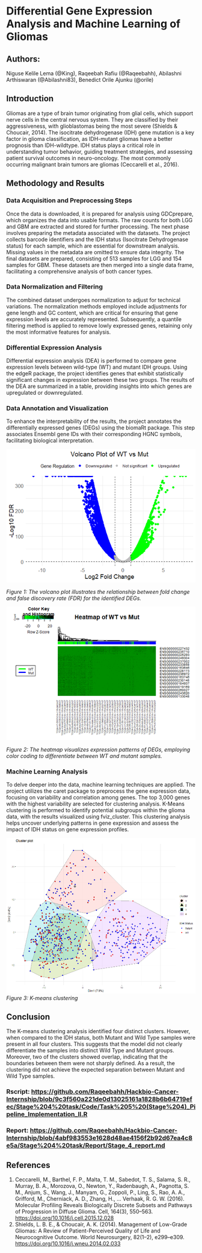 # Differential Gene Expression Analysis and Machine Learning of Gliomas

## Authors:
Niguse Kelile Lema (@King),
Raqeebah Rafiu (@Raqeebahh),
Abilashni Arthiswaran (@Abilashni83),
Benedict Orile Ajunku (@orile)

## Introduction
Gliomas are a type of brain tumor originating from glial cells, which support nerve cells in the central nervous system. They are classified by their aggressiveness, with glioblastomas being the most severe (Shields & Choucair, 2014). The isocitrate dehydrogenase (IDH) gene mutation is a key factor in glioma classification, as IDH-mutant gliomas have a better prognosis than IDH-wildtype. IDH status plays a critical role in understanding tumor behavior, guiding treatment strategies, and assessing patient survival outcomes in neuro-oncology. The most commonly occurring malignant brain tumors are gliomas (Ceccarelli et al., 2016). 


## Methodology and Results

### Data Acquisition and Preprocessing Steps
Once the data is downloaded, it is prepared for analysis using GDCprepare, which organizes the data into usable formats. 
The raw counts for both LGG and GBM are extracted and stored for further processing.
The next phase involves preparing the metadata associated with the datasets. 
The project collects barcode identifiers and the IDH status (Isocitrate Dehydrogenase status) for each sample, which are essential for downstream analysis. 
Missing values in the metadata are omitted to ensure data integrity.
The final datasets are prepared, consisting of 513 samples for LGG and 154 samples for GBM. These datasets are then merged into a single data frame, facilitating a comprehensive analysis of both cancer types.

### Data Normalization and Filtering
The combined dataset undergoes normalization to adjust for technical variations. 
The normalization methods employed include adjustments for gene length and GC content, which are critical for ensuring that gene expression levels are accurately represented. 
Subsequently, a quantile filtering method is applied to remove lowly expressed genes, retaining only the most informative features for analysis.

### Differential Expression Analysis
Differential expression analysis (DEA) is performed to compare gene expression levels between wild-type (WT) and mutant IDH groups. Using the edgeR package, the project identifies genes that exhibit statistically significant changes in expression between these two groups. 
The results of the DEA are summarized in a table, providing insights into which genes are upregulated or downregulated.

### Data Annotation and Visualization
To enhance the interpretability of the results, the project annotates the differentially expressed genes (DEGs) using the biomaRt package. 
This step associates Ensembl gene IDs with their corresponding HGNC symbols, facilitating biological interpretation.

![Volcanoplot](https://github.com/nigusekelile/HackBio_Internship/blob/main/Stage_4_Pipeline_Implementation_ll/images/Volcano_Plot.png)

*Figure 1: The volcano plot illustrates the relationship between fold change and false discovery rate (FDR) for the identified DEGs.*

![Heatmap](https://github.com/nigusekelile/HackBio_Internship/blob/main/Stage_4_Pipeline_Implementation_ll/images/Heat_Map.png)

*Figure 2: The heatmap visualizes expression patterns of DEGs, employing color coding to differentiate between WT and mutant samples.*

### Machine Learning Analysis
To delve deeper into the data, machine learning techniques are applied. 
The project utilizes the caret package to preprocess the gene expression data, focusing on variability and correlation among genes. 
The top 3,000 genes with the highest variability are selected for clustering analysis.
K-Means clustering is performed to identify potential subgroups within the glioma data, with the results visualized using fviz_cluster. 
This clustering analysis helps uncover underlying patterns in gene expression and assess the impact of IDH status on gene expression profiles.


![K-means Clustering](https://github.com/nigusekelile/HackBio_Internship/blob/main/Stage_4_Pipeline_Implementation_ll/images/K-means%20clustering.png)
*Figure 3: K-means clustering*

## Conclusion
The K-means clustering analysis identified four distinct clusters. However, when compared to the IDH status, both Mutant and Wild Type samples were present in all four clusters. This suggests that the model did not clearly differentiate the samples into distinct Wild Type and Mutant groups. Moreover, two of the clusters showed overlap, indicating that the boundaries between them were not sharply defined. As a result, the clustering did not achieve the expected separation between Mutant and Wild Type samples. 

### Rscript: https://github.com/Raqeebahh/Hackbio-Cancer-Internship/blob/9c3f560a221de0d13025161a1828b6b64719efec/Stage%204%20task/Code/Task%205%20(Stage%204)_Pipeline_Implementation_ll.R
### Report: https://github.com/Raqeebahh/Hackbio-Cancer-Internship/blob/4abf983553e1628d48ae4156f2b92d67ea4c8e5a/Stage%204%20task/Report/Stage_4_report.md

## References
1. Ceccarelli, M., Barthel, F. P., Malta, T. M., Sabedot, T. S., Salama, S. R., Murray, B. A., Morozova, O., Newton, Y., Radenbaugh, A., Pagnotta, S. M., Anjum, S., Wang, J., Manyam, G., Zoppoli, P., Ling, S., Rao, A. A., Grifford, M., Cherniack, A. D., Zhang, H., … Verhaak, R. G. W. (2016). Molecular Profiling Reveals Biologically Discrete Subsets and Pathways of Progression in Diffuse Glioma. Cell, 164(3), 550–563. https://doi.org/10.1016/j.cell.2015.12.028
2. Shields, L. B. E., & Choucair, A. K. (2014). Management of Low-Grade Gliomas: A Review of Patient-Perceived Quality of Life and Neurocognitive Outcome. World Neurosurgery, 82(1–2), e299–e309. https://doi.org/10.1016/j.wneu.2014.02.033

